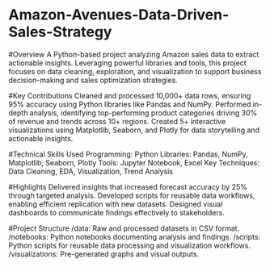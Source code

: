# Amazon-Avenues-Data-Driven-Sales-Strategy
#Overview
A Python-based project analyzing Amazon sales data to extract actionable insights. Leveraging powerful libraries and tools, this project focuses on data cleaning, exploration, and visualization to support business decision-making and sales optimization strategies.

#Key Contributions
Cleaned and processed 10,000+ data rows, ensuring 95% accuracy using Python libraries like Pandas and NumPy.
Performed in-depth analysis, identifying top-performing product categories driving 30% of revenue and trends across 10+ regions.
Created 5+ interactive visualizations using Matplotlib, Seaborn, and Plotly for data storytelling and actionable insights.

#Technical Skills Used
Programming: Python
Libraries: Pandas, NumPy, Matplotlib, Seaborn, Plotly
Tools: Jupyter Notebook, Excel
Key Techniques: Data Cleaning, EDA, Visualization, Trend Analysis

#Highlights
Delivered insights that increased forecast accuracy by 25% through targeted analysis.
Developed scripts for reusable data workflows, enabling efficient replication with new datasets.
Designed visual dashboards to communicate findings effectively to stakeholders.

#Project Structure
/data: Raw and processed datasets in CSV format.
/notebooks: Python notebooks documenting analysis and findings.
/scripts: Python scripts for reusable data processing and visualization workflows.
/visualizations: Pre-generated graphs and visual outputs.
